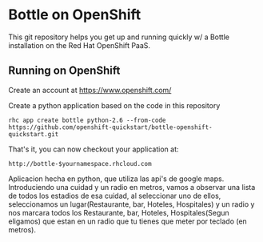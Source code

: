 Bottle on OpenShift
===================

This git repository helps you get up and running quickly w/ a Bottle installation
on the Red Hat OpenShift PaaS.


Running on OpenShift
----------------------------

Create an account at https://www.openshift.com/

Create a python application based on the code in this repository

    rhc app create bottle python-2.6 --from-code https://github.com/openshift-quickstart/bottle-openshift-quickstart.git

That's it, you can now checkout your application at:

    http://bottle-$yournamespace.rhcloud.com

Aplicacion hecha en python, que utiliza las api's de google maps.
Introduciendo una cuidad y un radio en metros, vamos a observar una lista de todos los estadios de esa cuidad, al seleccionar uno de ellos, seleccionamos un lugar(Restaurante, bar, Hoteles, Hospitales) y un radio y nos marcara todos los Restaurante, bar, Hoteles, Hospitales(Segun eligamos) que estan en un radio que tu tienes que meter por teclado (en metros).